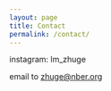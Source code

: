 ```yaml
---
layout: page
title: Contact
permalink: /contact/
---
```


instagram: lm_zhuge

email to zhuge@nber.org
